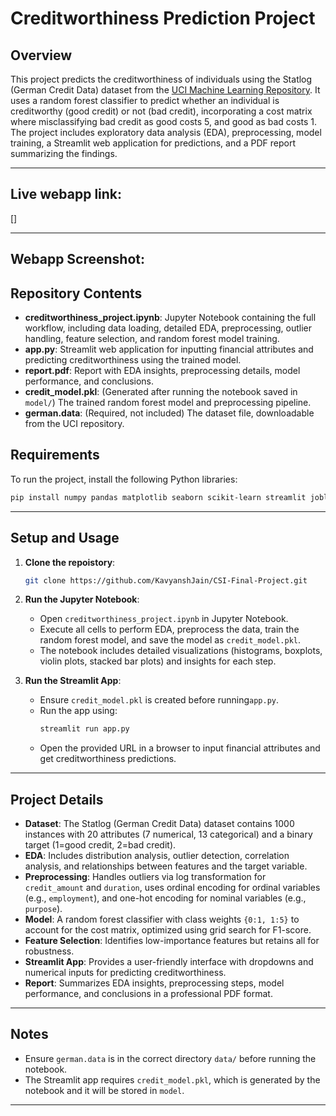 # Creditworthiness Prediction Project

## Overview
This project predicts the creditworthiness of individuals using the Statlog (German Credit Data) dataset from the [UCI Machine Learning Repository](https://archive.ics.uci.edu/dataset/144/statlog+german+credit+data). It uses a random forest classifier to predict whether an individual is creditworthy (good credit) or not (bad credit), incorporating a cost matrix where misclassifying bad credit as good costs 5, and good as bad costs 1. The project includes exploratory data analysis (EDA), preprocessing, model training, a Streamlit web application for predictions, and a PDF report summarizing the findings.

---
## Live webapp link:
[]

---
## Webapp Screenshot:



## Repository Contents
- **creditworthiness_project.ipynb**: Jupyter Notebook containing the full workflow, including data loading, detailed EDA, preprocessing, outlier handling, feature selection, and random forest model training.
- **app.py**: Streamlit web application for inputting financial attributes and predicting creditworthiness using the trained model.
- **report.pdf**: Report with EDA insights, preprocessing details, model performance, and conclusions.
- **credit_model.pkl**: (Generated after running the notebook saved in `model/`) The trained random forest model and preprocessing pipeline.
- **german.data**: (Required, not included) The dataset file, downloadable from the UCI repository.

## Requirements
To run the project, install the following Python libraries:
```bash
pip install numpy pandas matplotlib seaborn scikit-learn streamlit joblib
```
---

## Setup and Usage
1. **Clone the repoistory**:
   ```bash
   git clone https://github.com/KavyanshJain/CSI-Final-Project.git

   ```
2. **Run the Jupyter Notebook**:
   - Open `creditworthiness_project.ipynb` in Jupyter Notebook.
   - Execute all cells to perform EDA, preprocess the data, train the random forest model, and save the model as `credit_model.pkl`.
   - The notebook includes detailed visualizations (histograms, boxplots, violin plots, stacked bar plots) and insights for each step.

3. **Run the Streamlit App**:
   - Ensure `credit_model.pkl` is created before running`app.py`.
   - Run the app using:
     ```bash
     streamlit run app.py
     ```
   - Open the provided URL in a browser to input financial attributes and get creditworthiness predictions.

---

## Project Details
- **Dataset**: The Statlog (German Credit Data) dataset contains 1000 instances with 20 attributes (7 numerical, 13 categorical) and a binary target (1=good credit, 2=bad credit).
- **EDA**: Includes distribution analysis, outlier detection, correlation analysis, and relationships between features and the target variable.
- **Preprocessing**: Handles outliers via log transformation for `credit_amount` and `duration`, uses ordinal encoding for ordinal variables (e.g., `employment`), and one-hot encoding for nominal variables (e.g., `purpose`).
- **Model**: A random forest classifier with class weights `{0:1, 1:5}` to account for the cost matrix, optimized using grid search for F1-score.
- **Feature Selection**: Identifies low-importance features but retains all for robustness.
- **Streamlit App**: Provides a user-friendly interface with dropdowns and numerical inputs for predicting creditworthiness.
- **Report**: Summarizes EDA insights, preprocessing steps, model performance, and conclusions in a professional PDF format.

---

## Notes
- Ensure `german.data` is in the correct directory `data/` before running the notebook.
- The Streamlit app requires `credit_model.pkl`, which is generated by the notebook and it will be stored in `model`.

---